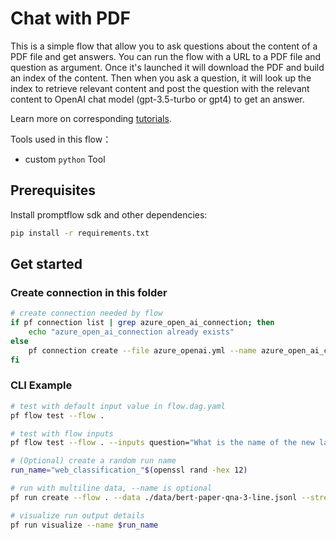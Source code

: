 # Chat with PDF

This is a simple flow that allow you to ask questions about the content of a PDF file and get answers.
You can run the flow with a URL to a PDF file and question as argument.
Once it's launched it will download the PDF and build an index of the content. 
Then when you ask a question, it will look up the index to retrieve relevant content and post the question with the relevant content to OpenAI chat model (gpt-3.5-turbo or gpt4) to get an answer.

Learn more on corresponding [tutorials](../../../tutorials/e2e-development/chat-with-pdf.md).

Tools used in this flow：
- custom `python` Tool

## Prerequisites

Install promptflow sdk and other dependencies:
```bash
pip install -r requirements.txt
```

## Get started
### Create connection in this folder

```bash
# create connection needed by flow
if pf connection list | grep azure_open_ai_connection; then
    echo "azure_open_ai_connection already exists"
else
    pf connection create --file azure_openai.yml --name azure_open_ai_connection --set api_key=<your_api_key> api_base=<your_api_base>
fi
```

### CLI Example

```bash
# test with default input value in flow.dag.yaml
pf flow test --flow .

# test with flow inputs
pf flow test --flow . --inputs question="What is the name of the new language representation model introduced in the document?" pdf_url="https://arxiv.org/pdf/1810.04805.pdf"

# (Optional) create a random run name
run_name="web_classification_"$(openssl rand -hex 12)

# run with multiline data, --name is optional
pf run create --flow . --data ./data/bert-paper-qna-3-line.jsonl --stream --column-mapping question='${data.question}' pdf_url='${data.pdf_url}' chat_history='${data.chat_history}' config='{ \"EMBEDDING_MODEL_DEPLOYMENT_NAME\": \"text-embedding-ada-002\", \"CHAT_MODEL_DEPLOYMENT_NAME\": \"gpt-35-turbo\", \"PROMPT_TOKEN_LIMIT\": \"2000\", \"MAX_COMPLETION_TOKENS\": \"256\", \"VERBOSE\": \"True\", \"CHUNK_SIZE\": \"256\", \"CHUNK_OVERLAP\": \"32\" }' --name $run_name

# visualize run output details
pf run visualize --name $run_name
```
